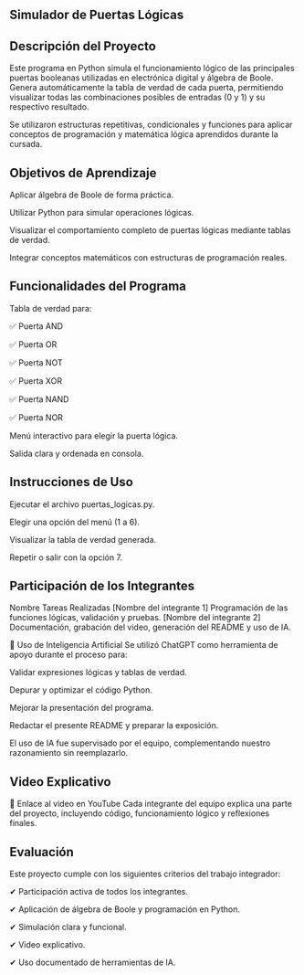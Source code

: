 ## Simulador de Puertas Lógicas

## Descripción del Proyecto

Este programa en Python simula el funcionamiento lógico de las principales puertas booleanas utilizadas en electrónica digital y álgebra de Boole. Genera automáticamente la tabla de verdad de cada puerta, permitiendo visualizar todas las combinaciones posibles de entradas (0 y 1) y su respectivo resultado.

Se utilizaron estructuras repetitivas, condicionales y funciones para aplicar conceptos de programación y matemática lógica aprendidos durante la cursada.

## Objetivos de Aprendizaje

Aplicar álgebra de Boole de forma práctica.

Utilizar Python para simular operaciones lógicas.

Visualizar el comportamiento completo de puertas lógicas mediante tablas de verdad.

Integrar conceptos matemáticos con estructuras de programación reales.

## Funcionalidades del Programa

Tabla de verdad para:

✅ Puerta AND

✅ Puerta OR

✅ Puerta NOT

✅ Puerta XOR

✅ Puerta NAND

✅ Puerta NOR

Menú interactivo para elegir la puerta lógica.

Salida clara y ordenada en consola.

## Instrucciones de Uso

Ejecutar el archivo puertas_logicas.py.

Elegir una opción del menú (1 a 6).

Visualizar la tabla de verdad generada.

Repetir o salir con la opción 7.

## Participación de los Integrantes

Nombre	Tareas Realizadas
[Nombre del integrante 1]	Programación de las funciones lógicas, validación y pruebas.
[Nombre del integrante 2]	Documentación, grabación del video, generación del README y uso de IA.

🤖 Uso de Inteligencia Artificial
Se utilizó ChatGPT como herramienta de apoyo durante el proceso para:

Validar expresiones lógicas y tablas de verdad.

Depurar y optimizar el código Python.

Mejorar la presentación del programa.

Redactar el presente README y preparar la exposición.

El uso de IA fue supervisado por el equipo, complementando nuestro razonamiento sin reemplazarlo.

## Video Explicativo

🔗 Enlace al video en YouTube
Cada integrante del equipo explica una parte del proyecto, incluyendo código, funcionamiento lógico y reflexiones finales.

## Evaluación

Este proyecto cumple con los siguientes criterios del trabajo integrador:

✔ Participación activa de todos los integrantes.

✔ Aplicación de álgebra de Boole y programación en Python.

✔ Simulación clara y funcional.

✔ Video explicativo.

✔ Uso documentado de herramientas de IA.
